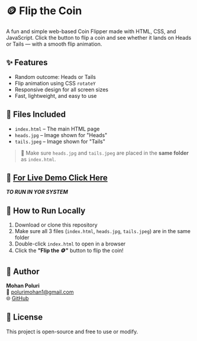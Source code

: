 # 🪙 Flip the Coin

A fun and simple web-based Coin Flipper made with HTML, CSS, and JavaScript. Click the button to flip a coin and see whether it lands on Heads or Tails — with a smooth flip animation.

## ✨ Features
- Random outcome: Heads or Tails
- Flip animation using CSS `rotateY`
- Responsive design for all screen sizes
- Fast, lightweight, and easy to use

## 📁 Files Included
- `index.html` – The main HTML page
- `heads.jpg` – Image shown for "Heads"
- `tails.jpeg` – Image shown for "Tails"

> 📸 Make sure `heads.jpg` and `tails.jpeg` are placed in the **same folder** as `index.html`.

## 🚀 [For Live Demo Click Here]()

*******TO RUN IN YOR SYSTEM******* 

## 🔧 How to Run Locally
1. Download or clone this repository
2. Make sure all 3 files (`index.html`, `heads.jpg`, `tails.jpeg`) are in the same folder
3. Double-click `index.html` to open in a browser
4. Click the **"Flip the 🪙"** button to flip the coin!

## 👤 Author
**Mohan Poluri**  
📧 polurimohan1@gmail.com  
🌐 [GitHub](https://github.com/Mohanpoluri)

## 📜 License
This project is open-source and free to use or modify.

